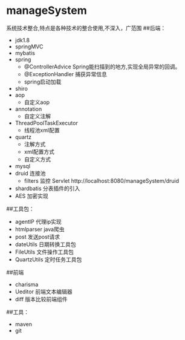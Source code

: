 # manageSystem
系统技术整合,特点是各种技术的整合使用,不深入，广范围
##后端：
* jdk1.8
* springMVC 
* mybatis 
* spring 
	* @ControllerAdvice  Spring能扫描到的地方,实现全局异常的回调。
	* @ExceptionHandler  捕获异常信息
	* spring启动加载
* shiro
* aop    
	* 自定义aop
* annotation  
	* 自定义注解  
* ThreadPoolTaskExecutor   
	* 线程池xml配置
* quartz  
	* 注解方式
	* xml配置方式
	* 自定义方式
* mysql
* druid   连接池  
	* filters 监控 Servlet  http://localhost:8080/manageSystem/druid
* shardbatis  分表插件的引入
* AES  加密实现

##工具包：
* agentIP  代理ip实现
* htmlparser   java爬虫
* post   发送post请求
* dateUtils  日期转换工具包
* FileUtils  文件操作工具包
* QuartzUtils  定时任务工具包

##前端
* charisma  
* Ueditor   前端文本编辑器
* diff      版本比较前端组件


##工具：
* maven
* git


